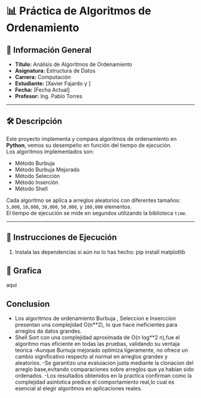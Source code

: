 # 📊 Práctica de Algoritmos de Ordenamiento

## 📌 Información General

- **Título:** Análisis de Algoritmos de Ordenamiento
- **Asignatura:** Estructura de Datos
- **Carrera:** Computación
- **Estudiante:** [Xavier Fajardo y  ]
- **Fecha:** [Fecha Actual]
- **Profesor:** Ing. Pablo Torres

---

## 🛠️ Descripción

Este proyecto implementa y compara algoritmos de ordenamiento en **Python**, vemos su desempeño en función del tiempo de ejecución.  
Los algoritmos implementados son:

-  Método Burbuja  
-  Método Burbuja Mejorado  
-  Método Selección  
-  Método Inserción  
-  Método Shell  

Cada algoritmo se aplica a arreglos aleatorios con diferentes tamaños:  
`5,000`, `10,000`, `30,000`, `50,000`, y `100,000` elementos.  
El tiempo de ejecución se mide en segundos utilizando la biblioteca `time`.

---

## 🚀 Instrucciones de Ejecución

1. Instala las dependencias si aún no lo has hecho:
   pip install matplotlib

## 🚀 Grafica 

aqui

## Conclusion

- Los algoritmos de ordenamiento Burbuja , Seleccion e Inserccion presentan una complejidad O(n**2), lo que hace ineficientes para arreglos da datos grandes.
- Shell Sort con una complejidad aproximada de O(n log**2 n),fue el algoritmo mas eficiente en todas las pruebas, validando su ventaja teorica
-Aunque Burnuja mejorado optimiza ligeramente, no ofrece un cambio significativo respecto al normal en arreglos grandes y aleatorios.
-Se garantizo una evaluiacion justa mediante la clonacion del arreglo base,evitando comparaciones sobre arreglos que ya habian sido ordenados.
-Los resultados obtenidos en la practica confirman como la complejidad asintotica predice el comportamiento real,lo cual es esencial al elegir algoritmos en aplicaciones reales. 
